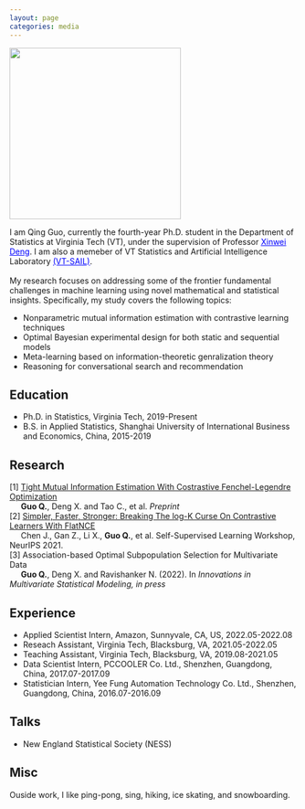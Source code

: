 ```yaml
---
layout: page
categories: media
---
```


<img src="image/myphoto.png" width="300px"/>

I am Qing Guo, currently the fourth-year Ph.D. student in the Department of Statistics at Virginia Tech (VT),
under the supervision of Professor <a href="https://xwdeng80.github.io" style="color:blue"><u>Xinwei Deng</u></a>.
I am also a memeber of VT Statistics and Artificial Intelligence Laboratory <a href="https://www.sail.stat.vt.edu/" style="color:blue"><u>(VT-SAIL)</u></a>.
<br />
<br />
My research focuses on addressing some of the frontier fundamental challenges in machine learning using
novel mathematical and statistical insights. Specifically, my study covers the following topics:

* Nonparametric mutual information estimation with contrastive learning techniques
* Optimal Bayesian experimental design for both static and sequential models
* Meta-learning based on information-theoretic genralization theory
* Reasoning for conversational search and recommendation


## Education
* Ph.D. in Statistics, Virginia Tech, 2019-Present
* B.S. in Applied Statistics, Shanghai University of International Business and Economics, China, 2015-2019


## Research
[1] [Tight Mutual Information Estimation With Costrastive 
Fenchel-Legendre Optimization](https://arxiv.org/abs/2107.01131)<br/>
&nbsp;&nbsp;&nbsp;&nbsp;&nbsp;**Guo Q.**, Deng X. and Tao C., et al. *Preprint*
<br />
[2] [Simpler, Faster, Stronger: 
Breaking The log-K Curse On Contrastive Learners With FlatNCE](https://arxiv.org/abs/2107.01152) <br/>
&nbsp;&nbsp;&nbsp;&nbsp;&nbsp;Chen J., Gan Z., Li X., **Guo Q.**, et al. Self-Supervised Learning Workshop, NeurIPS 2021.
<br />
[3] Association-based Optimal Subpopulation Selection for 
Multivariate Data <br />
&nbsp;&nbsp;&nbsp;&nbsp;&nbsp;**Guo Q.**, Deng X. and Ravishanker N. (2022).  In *Innovations in Multivariate Statistical Modeling, in press*

## Experience
* Applied Scientist Intern, Amazon, Sunnyvale, CA, US, 2022.05-2022.08
* Reseach Assistant, Virginia Tech, Blacksburg, VA, 2021.05-2022.05
* Teaching Assistant, Virginia Tech, Blacksburg, VA, 2019.08-2021.05
* Data Scientist Intern, PCCOOLER Co. Ltd., Shenzhen, Guangdong, China, 2017.07-2017.09
* Statistician Intern, Yee Fung Automation Technology Co. Ltd., Shenzhen, Guangdong, China, 2016.07-2016.09

## Talks
* New England Statistical Society (NESS) 

## Misc
Ouside work, I like ping-pong, sing, hiking, ice skating, and snowboarding.

